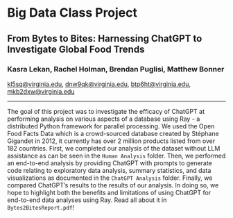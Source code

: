 # Big Data Class Project

## From Bytes to Bites: Harnessing ChatGPT to Investigate Global Food Trends

### Kasra Lekan, Rachel Holman, Brendan Puglisi, Matthew Bonner
kl5sq@virginia.edu, dnw9qk@virginia.edu, btp6ht@virginia.edu, mkb2dxw@virginia.edu

---- 

The goal of this project was to investigate the efficacy of ChatGPT at performing analysis on various aspects of a database using Ray - a distributed Python framework for parallel processing. We used the Open Food Facts Data which is a crowd-sourced database created by Stéphane Gigandet in 2012, it currently has over 2 million products listed from over 182 countries. First, we completed our analysis of the dataset without LLM assistance as can be seen in the `Human Analysis` folder. Then, we performed an end-to-end analysis by providing ChatGPT with prompts to generate code relating to exploratory data analysis, summary statistics, and data visualizations as documented in the `ChatGPT Analysis` folder. Finally, we compared ChatGPT’s results to the results of our analysis. In doing so, we hope to highlight both the benefits and limitations of using ChatGPT for end-to-end data analyses using Ray. Read all about it in `Bytes2BitesReport.pdf`!
